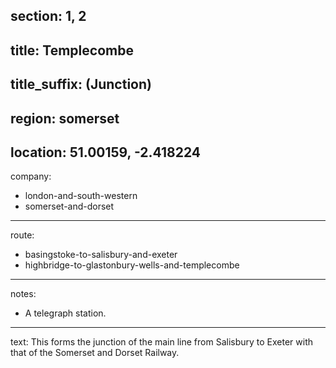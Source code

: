 ﻿section: 1, 2
----
title: Templecombe
----
title_suffix: (Junction)
----
region: somerset
----
location: 51.00159, -2.418224
----
company:
- london-and-south-western
- somerset-and-dorset
----
route:
- basingstoke-to-salisbury-and-exeter
- highbridge-to-glastonbury-wells-and-templecombe
----
notes:
- A telegraph station.
----
text: This forms the junction of the main line from Salisbury to Exeter with that of the Somerset and Dorset Railway.
